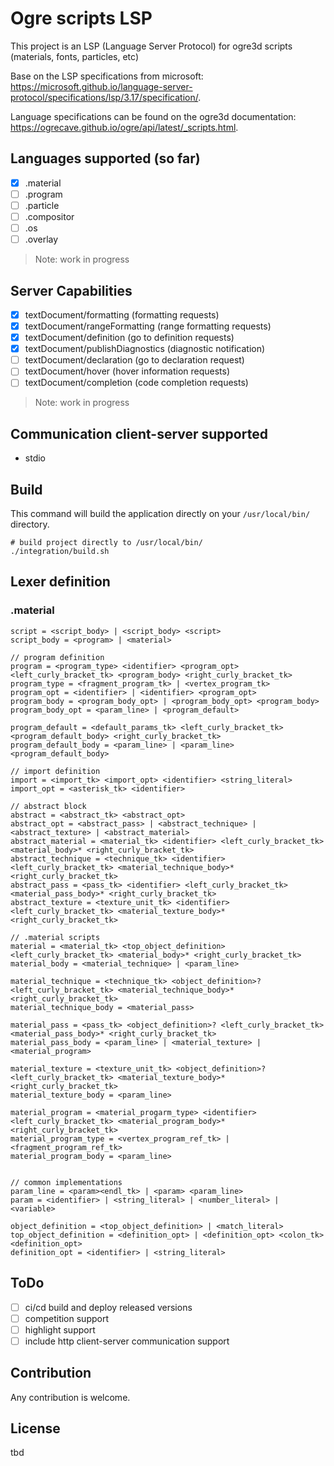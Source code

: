 # Ogre scripts LSP

This project is an LSP (Language Server Protocol) for ogre3d scripts (materials, fonts, particles, etc)

Base on the LSP specifications from
microsoft: https://microsoft.github.io/language-server-protocol/specifications/lsp/3.17/specification/.

Language specifications can be found on the ogre3d
documentation: https://ogrecave.github.io/ogre/api/latest/_scripts.html.

## Languages supported (so far)

- [x] .material
- [ ] .program
- [ ] .particle
- [ ] .compositor
- [ ] .os
- [ ] .overlay

> Note: work in progress

## Server Capabilities

- [x] textDocument/formatting (formatting requests)
- [x] textDocument/rangeFormatting (range formatting requests)
- [x] textDocument/definition (go to definition requests)
- [x] textDocument/publishDiagnostics (diagnostic notification)
- [ ] textDocument/declaration (go to declaration request)
- [ ] textDocument/hover (hover information requests)
- [ ] textDocument/completion (code completion requests)

> Note: work in progress

## Communication client-server supported

- stdio

## Build

This command will build the application directly on your `/usr/local/bin/` directory.

```
# build project directly to /usr/local/bin/
./integration/build.sh
```

## Lexer definition

### .material

```
script = <script_body> | <script_body> <script>
script_body = <program> | <material>

// program definition
program = <program_type> <identifier> <program_opt> <left_curly_bracket_tk> <program_body> <right_curly_bracket_tk>
program_type = <fragment_program_tk> | <vertex_program_tk>
program_opt = <identifier> | <identifier> <program_opt>
program_body = <program_body_opt> | <program_body_opt> <program_body>
program_body_opt = <param_line> | <program_default>

program_default = <default_params_tk> <left_curly_bracket_tk> <program_default_body> <right_curly_bracket_tk>
program_default_body = <param_line> | <param_line> <program_default_body>

// import definition
import = <import_tk> <import_opt> <identifier> <string_literal>
import_opt = <asterisk_tk> <identifier>

// abstract block
abstract = <abstract_tk> <abstract_opt>
abstract_opt = <abstract_pass> | <abstract_technique> | <abstract_texture> | <abstract_material>
abstract_material = <material_tk> <identifier> <left_curly_bracket_tk> <material_body>* <right_curly_bracket_tk>
abstract_technique = <technique_tk> <identifier> <left_curly_bracket_tk> <material_technique_body>* <right_curly_bracket_tk>
abstract_pass = <pass_tk> <identifier> <left_curly_bracket_tk> <material_pass_body>* <right_curly_bracket_tk>
abstract_texture = <texture_unit_tk> <identifier> <left_curly_bracket_tk> <material_texture_body>* <right_curly_bracket_tk>

// .material scripts
material = <material_tk> <top_object_definition> <left_curly_bracket_tk> <material_body>* <right_curly_bracket_tk>
material_body = <material_technique> | <param_line>

material_technique = <technique_tk> <object_definition>? <left_curly_bracket_tk> <material_technique_body>* <right_curly_bracket_tk>
material_technique_body = <material_pass>

material_pass = <pass_tk> <object_definition>? <left_curly_bracket_tk> <material_pass_body>* <right_curly_bracket_tk>
material_pass_body = <param_line> | <material_texture> | <material_program>

material_texture = <texture_unit_tk> <object_definition>? <left_curly_bracket_tk> <material_texture_body>* <right_curly_bracket_tk>
material_texture_body = <param_line>

material_program = <material_progarm_type> <identifier> <left_curly_bracket_tk> <material_program_body>* <right_curly_bracket_tk>
material_program_type = <vertex_program_ref_tk> | <fragment_program_ref_tk>
material_program_body = <param_line>


// common implementations
param_line = <param><endl_tk> | <param> <param_line>
param = <identifier> | <string_literal> | <number_literal> | <variable>

object_definition = <top_object_definition> | <match_literal>
top_object_definition = <definition_opt> | <definition_opt> <colon_tk> <definition_opt>
definition_opt = <identifier> | <string_literal>
```

## ToDo

- [ ] ci/cd build and deploy released versions
- [ ] competition support
- [ ] highlight support
- [ ] include http client-server communication support

## Contribution

Any contribution is welcome.

## License

tbd
